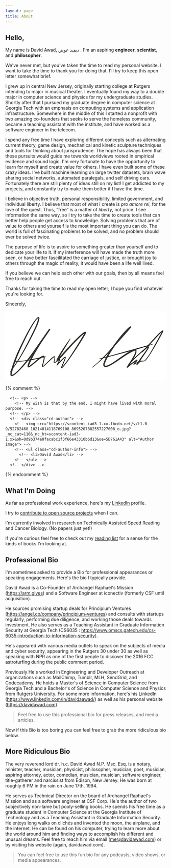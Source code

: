 ```yaml
---
layout: page
title: About
---
```



## Hello,

My name is David Awad, ﺩﻳﻔﻴﺪ عوض . I'm an aspiring **engineer**, **scientist**, and **philosopher**.

We've never met, but you've taken the time to read my personal website. I want to take the time to thank you for doing that. I'll try to keep this open letter somewhat brief.

I grew up in central New Jersey, originally starting college at Rutgers intending to major in musical theater. I eventually found my way to a double major in computer science and physics for my undergraduate studies. Shortly after that I pursued my graduate degree in computer science at Georgia Tech with an emphasis on computing systems and application infrastructure. Somewhere in the middle of this I started a nonprofit with two amazing co-founders that seeks to serve the homeless community, became a teaching assistant with the institute, and have worked as a software engineer in the telecom.


I spend any free time I have exploring different concepts such as alternating current theory, game design, mechanical and kinetic sculpture techniques and tools for thinking about jurisprudence. The hope has always been that these pursuits would guide me towards worldviews rooted in empirical evidence and sound logic. I'm very fortunate to have the opportunity to learn for myself and create value for others. I have even built some of these crazy ideas. I've built machine learning on large twitter datasets, brain wave sharing social networks, automated paralegals, and self driving cars. Fortunately there are still plenty of ideas still on my list! I get addicted to my projects, and constantly try to make them better if I have the time.


I believe in objective truth, personal responsibility, limited government, and individual liberty. I believe that most of what I create is _pro amore rei_, for the love of the quest. Thus, “free” is a matter of *liberty*, not price. I see information the same way, so I try to take the time to create tools that can better help people get access to knowledge. Solving problems that are of value to others and yourself is the most important thing you can do. The world is full of fascinating problems to be solved, and no problem should ever be solved twice.


The purpose of life is to aspire to something greater than yourself and to dedicate your life to it. If my interference will have made the truth more seen, or have better fascilitated the carriage of justice, or brought joy to others through the magic of reality, it would have been a life well lived.

If you believe we can help each other with our goals, then by all means feel free to reach out.

Thanks for taking the time to read my open letter; I hope you find whatever you're looking for.

Sincerely,

![](/public/img/sig.png)


{% comment %}
<!-- <div class="cd-testimonials-wrapper"> -->
      <!-- <p> -->
        <!-- My wish is that by the end, I might have lived with moral purpose. -->
      <!-- </p> -->
      <!-- <div class="cd-author"> -->
        <!-- <img src="https://scontent-iad3-1.xx.fbcdn.net/v/t1.0-9/52782468_10214014118769108_8695207882557227008_o.jpg?_nc_cat=110&_nc_ht=scontent-iad3-1.xx&oh=0d9b374e0facabc1f3f66e43310b6d13&oe=5D761A43" alt="Author image"> -->
        <!-- <ul class="cd-author-info"> -->
          <!-- <li>David Awad</li> -->
        <!-- </ul> -->
      <!-- </div> -->
<!-- </div> -->

{% endcomment %}


## What I'm Doing

As far as professional work experience, here's my [LinkedIn](https://www.linkedin.com/in/davidaawad/) profile.

I try to [contribute to open source projects](https://github.com/davidawad) when I can.

I'm currently involved in research on Technically Assisted Speed Reading and Cancer Biology. (No papers just yet!)

If you're curious feel free to check out my [reading list](/reading) for a sense for the kinds of books I'm looking at.


## Professional Bio

I'm sometimes asked to provide a Bio for professional appearances or speaking engagements. Here's the bio I typically provide.

<p class="message">


David Awad is a Co-Founder of Archangel Raphael's Mission (https://arm.gives) and a Software Engineer at iconectiv (formerly CSF until acquisition).

He sources promising startup deals for Principium Ventures (https://angel.co/company/principium-ventures) and consults with startups regularly, performing due diligence, and working those deals towards investment. He also serves as a Teaching Assistant in Graduate Information Security at Georgia Tech (CS6035 : https://www.omscs.gatech.edu/cs-6035-introduction-to-information-security).

He's appeared with various media outlets to speak on the subjects of media and cyber security, appearing in the Rutgers 30 under 30 as well as speaking with NPR as one of the first people to discover the 2016 FCC astroturfing during the public comment period.

Previously He's worked in Engineering and Developer Outreach at organizations such as MailChimp, Tumblr, MLH, SendGrid, and Codecademy. He holds a Master's of Science in Computer Science from Georgia Tech and a Bachelor's of Science in Computer Science and Physics from Rutgers University. For some more information, here's his LinkedIn (https://www.linkedin.com/in/davidaawad/) as well as his personal website (https://davidawad.com).


</p>

> Feel free to use this professional bio for press releases, and media articles.



Now if this Bio is too boring you can feel free to grab the more ridiculous bio below.

## More Ridiculous Bio

<p class="message">

The very reverend lord dr. h.c. David Awad N.P. Msc. Esq. is a notary, minister, teacher, musician, physicist, philosopher, musician, poet, musician, aspiring attorney, actor, comedian, musician, musician, software engineer, title-gatherer and narcissist from Edison, New Jersey. He was born at roughly 6 PM in the rain on June 17th, 1994.

He serves as Technical Director on the board of Archangel Raphael's Mission and as a software engineer at CSF Corp. He's the author of two subjectively non-lame but pooly-selling books. He spends his free time as a graduate student in Computer Science at the Georgia Institute of Technology and as a Teaching Assistant in Graduate Information Security. He enjoys long walks on clichés and invented the moon, the airplane, and the internet. He can be found on his computer, trying to learn more about the world around him and finding ways to accomplish his different and unusual dreams. Feel free to reach him via email (me@davidawad.com) or by visiting his website (again, davidawad.com).

</p>

> You can feel free to use this fun bio for any podcasts, video shows, or media appearances.
